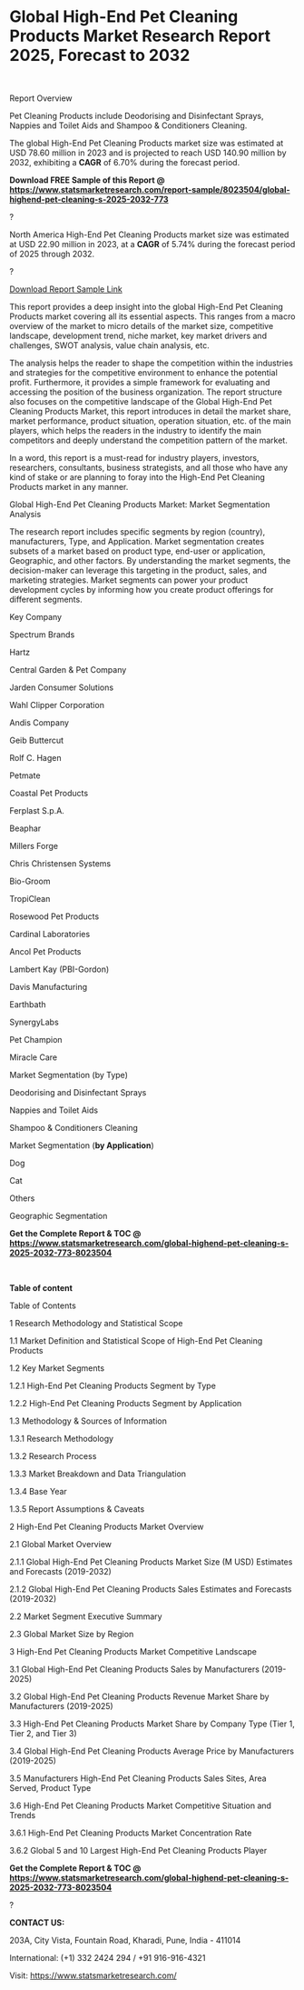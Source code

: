 <h1>Global High-End Pet Cleaning Products Market Research Report 2025, Forecast to 2032</h1><br/><p>Report Overview</p>
 
 
 
 <p>Pet Cleaning Products include Deodorising and Disinfectant Sprays, Nappies and Toilet Aids and Shampoo & Conditioners Cleaning.</p>
 
 
 
 <p>The global High-End Pet Cleaning Products market size was estimated at USD 78.60 million in 2023 and is projected to reach USD 140.90 million by 2032, exhibiting a <strong>CAGR</strong> of 6.70% during the forecast period.</p>
 
 
 
 <div><b>Download FREE Sample of this Report @ <a href="https://www.statsmarketresearch.com/download-free-sample/8023504/global-highend-pet-cleaning-s-2025-2032-773">https://www.statsmarketresearch.com/report-sample/8023504/global-highend-pet-cleaning-s-2025-2032-773</a></b></div>
 
 
 
 <p>? </p>
 
 
 
 <p>North America High-End Pet Cleaning Products market size was estimated at USD 22.90 million in 2023, at a <strong>CAGR</strong> of 5.74% during the forecast period of 2025 through 2032.</p>
 
 
 
 <p>? </p>
 
 
 
 <p><a href="https://www.statsmarketresearch.com/download-free-sample/8023504/global-highend-pet-cleaning-s-2025-2032-773">Download Report Sample Link</a></p>
 
 
 
 <p>This report provides a deep insight into the global High-End Pet Cleaning Products market covering all its essential aspects. This ranges from a macro overview of the market to micro details of the market size, competitive landscape, development trend, niche market, key market drivers and challenges, SWOT analysis, value chain analysis, etc.</p>
 
 
 
 <p>The analysis helps the reader to shape the competition within the industries and strategies for the competitive environment to enhance the potential profit. Furthermore, it provides a simple framework for evaluating and accessing the position of the business organization. The report structure also focuses on the competitive landscape of the Global High-End Pet Cleaning Products Market, this report introduces in detail the market share, market performance, product situation, operation situation, etc. of the main players, which helps the readers in the industry to identify the main competitors and deeply understand the competition pattern of the market.</p>
 
 
 
 <p>In a word, this report is a must-read for industry players, investors, researchers, consultants, business strategists, and all those who have any kind of stake or are planning to foray into the High-End Pet Cleaning Products market in any manner.</p>
 
 
 
 <p>Global High-End Pet Cleaning Products Market: Market Segmentation Analysis</p>
 
 
 
 <p>The research report includes specific segments by region (country), manufacturers, Type, and Application. Market segmentation creates subsets of a market based on product type, end-user or application, Geographic, and other factors. By understanding the market segments, the decision-maker can leverage this targeting in the product, sales, and marketing strategies. Market segments can power your product development cycles by informing how you create product offerings for different segments.</p>
 
 
 
 <p>Key Company</p>
 
 
 
 <p>Spectrum Brands</p>
 
 
 
 <p>Hartz</p>
 
 
 
 <p>Central Garden & Pet Company</p>
 
 
 
 <p>Jarden Consumer Solutions</p>
 
 
 
 <p>Wahl Clipper Corporation</p>
 
 
 
 <p>Andis Company</p>
 
 
 
 <p>Geib Buttercut</p>
 
 
 
 <p>Rolf C. Hagen</p>
 
 
 
 <p>Petmate</p>
 
 
 
 <p>Coastal Pet Products</p>
 
 
 
 <p>Ferplast S.p.A.</p>
 
 
 
 <p>Beaphar</p>
 
 
 
 <p>Millers Forge</p>
 
 
 
 <p>Chris Christensen Systems</p>
 
 
 
 <p>Bio-Groom</p>
 
 
 
 <p>TropiClean</p>
 
 
 
 <p>Rosewood Pet Products</p>
 
 
 
 <p>Cardinal Laboratories</p>
 
 
 
 <p>Ancol Pet Products</p>
 
 
 
 <p>Lambert Kay (PBI-Gordon)</p>
 
 
 
 <p>Davis Manufacturing</p>
 
 
 
 <p>Earthbath</p>
 
 
 
 <p>SynergyLabs</p>
 
 
 
 <p>Pet Champion</p>
 
 
 
 <p>Miracle Care</p>
 
 
 
 <p>Market Segmentation (by Type)</p>
 
 
 
 <p>Deodorising and Disinfectant Sprays</p>
 
 
 
 <p>Nappies and Toilet Aids</p>
 
 
 
 <p>Shampoo & Conditioners Cleaning</p>
 
 
 
 <p>Market Segmentation (<strong>by Application</strong>)</p>
 
 
 
 <p>Dog</p>
 
 
 
 <p>Cat</p>
 
 
 
 <p>Others</p>
 
 
 
 <p>Geographic Segmentation</p>
 
 
 
 <div><b>Get the Complete Report & TOC @ <a href="https://www.statsmarketresearch.com/global-highend-pet-cleaning-s-2025-2032-773-8023504">https://www.statsmarketresearch.com/global-highend-pet-cleaning-s-2025-2032-773-8023504</a></b></div>
 
 
 
 <p><br />
 
 <b>Table of content</b></p>
 
 
 
 <p>Table of Contents<br />
 
 1 Research Methodology and Statistical Scope<br />
 
 1.1 Market Definition and Statistical Scope of High-End Pet Cleaning Products<br />
 
 1.2 Key Market Segments<br />
 
 1.2.1 High-End Pet Cleaning Products Segment by Type<br />
 
 1.2.2 High-End Pet Cleaning Products Segment by Application<br />
 
 1.3 Methodology & Sources of Information<br />
 
 1.3.1 Research Methodology<br />
 
 1.3.2 Research Process<br />
 
 1.3.3 Market Breakdown and Data Triangulation<br />
 
 1.3.4 Base Year<br />
 
 1.3.5 Report Assumptions & Caveats<br />
 
 2 High-End Pet Cleaning Products Market Overview<br />
 
 2.1 Global Market Overview<br />
 
 2.1.1 Global High-End Pet Cleaning Products Market Size (M USD) Estimates and Forecasts (2019-2032)<br />
 
 2.1.2 Global High-End Pet Cleaning Products Sales Estimates and Forecasts (2019-2032)<br />
 
 2.2 Market Segment Executive Summary<br />
 
 2.3 Global Market Size by Region<br />
 
 3 High-End Pet Cleaning Products Market Competitive Landscape<br />
 
 3.1 Global High-End Pet Cleaning Products Sales by Manufacturers (2019-2025)<br />
 
 3.2 Global High-End Pet Cleaning Products Revenue Market Share by Manufacturers (2019-2025)<br />
 
 3.3 High-End Pet Cleaning Products Market Share by Company Type (Tier 1, Tier 2, and Tier 3)<br />
 
 3.4 Global High-End Pet Cleaning Products Average Price by Manufacturers (2019-2025)<br />
 
 3.5 Manufacturers High-End Pet Cleaning Products Sales Sites, Area Served, Product Type<br />
 
 3.6 High-End Pet Cleaning Products Market Competitive Situation and Trends<br />
 
 3.6.1 High-End Pet Cleaning Products Market Concentration Rate<br />
 
 3.6.2 Global 5 and 10 Largest High-End Pet Cleaning Products Player</p>
 
 
 
 <div><b>Get the Complete Report & TOC @ <a href="https://www.statsmarketresearch.com/global-highend-pet-cleaning-s-2025-2032-773-8023504">https://www.statsmarketresearch.com/global-highend-pet-cleaning-s-2025-2032-773-8023504</a></b></div>
 
 
 
 <p>? </p>
 
 
 
 <p><b>CONTACT US:</b><br />
 
 203A, City Vista, Fountain Road, Kharadi, Pune, India - 411014<br />
 
 International: (+1) 332 2424 294 / +91 916-916-4321<br />
 
 Visit: <a href="https://www.statsmarketresearch.com/">https://www.statsmarketresearch.com/</a></p>